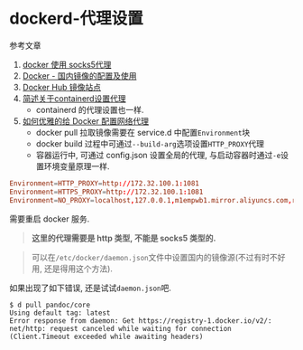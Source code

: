 # dockerd-代理设置

参考文章

1. [docker 使用 socks5代理](http://www.jianshu.com/p/fef11e46ebf1)
2. [Docker - 国内镜像的配置及使用](http://www.cnblogs.com/anliven/p/6218741.html)
3. [Docker Hub 镜像站点](https://cr.console.aliyun.com/#/accelerator)
4. [简述关于containerd设置代理](https://blog.51cto.com/u_15343792/5142108)
    - containerd 的代理设置也一样.
5. [如何优雅的给 Docker 配置网络代理](https://cloud.tencent.com/developer/article/1806455)
    - docker pull 拉取镜像需要在 service.d 中配置`Environment`块
    - docker build 过程中可通过`--build-arg`选项设置`HTTP_PROXY`代理
    - 容器运行中, 可通过 config.json 设置全局的代理, 与启动容器时通过`-e`设置环境变量原理一样.

```conf
Environment=HTTP_PROXY=http://172.32.100.1:1081
Environment=HTTPS_PROXY=http://172.32.100.1:1081
Environment=NO_PROXY=localhost,127.0.0.1,m1empwb1.mirror.aliyuncs.com,registry.cn-hangzhou.aliyuncs.com,daocloud.io
```

需要重启 docker 服务.

> **这里的代理需要是 http 类型, 不能是 socks5 类型的.**

> 可以在`/etc/docker/daemon.json`文件中设置国内的镜像源(不过有时不好用, 还是得用这个方法).

如果出现了如下错误, 还是试试`daemon.json`吧.

```log
$ d pull pandoc/core
Using default tag: latest
Error response from daemon: Get https://registry-1.docker.io/v2/: net/http: request canceled while waiting for connection (Client.Timeout exceeded while awaiting headers)
```
